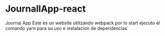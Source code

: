 # JournallApp-react
Journal App
 Este es un website utilizando webpack por lo start ejecuto el comando yarn para su uso e instalacion de dependencias
